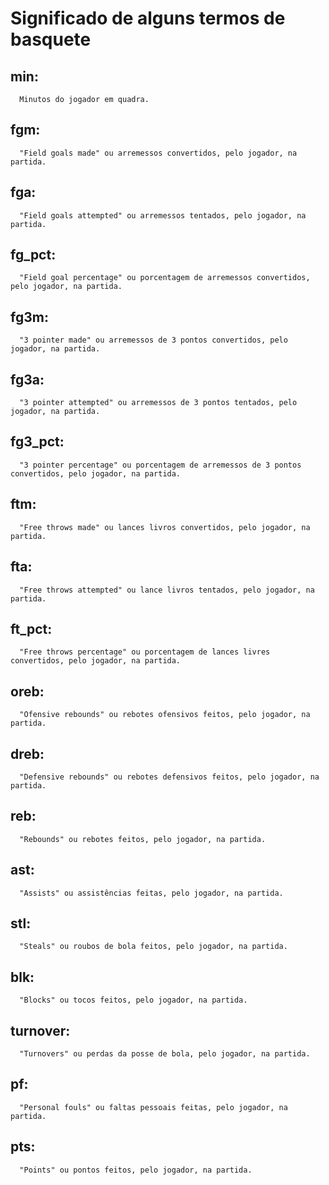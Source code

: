 # Significado de alguns termos de basquete
## min: 
      Minutos do jogador em quadra.
## fgm: 
      "Field goals made" ou arremessos convertidos, pelo jogador, na partida.
## fga: 
      "Field goals attempted" ou arremessos tentados, pelo jogador, na partida.
## fg_pct: 
      "Field goal percentage" ou porcentagem de arremessos convertidos, pelo jogador, na partida.
## fg3m: 
      "3 pointer made" ou arremessos de 3 pontos convertidos, pelo jogador, na partida.
## fg3a: 
      "3 pointer attempted" ou arremessos de 3 pontos tentados, pelo jogador, na partida.
## fg3_pct: 
      "3 pointer percentage" ou porcentagem de arremessos de 3 pontos convertidos, pelo jogador, na partida.
## ftm: 
      "Free throws made" ou lances livros convertidos, pelo jogador, na partida.
## fta: 
      "Free throws attempted" ou lance livros tentados, pelo jogador, na partida.
## ft_pct: 
      "Free throws percentage" ou porcentagem de lances livres convertidos, pelo jogador, na partida.
## oreb: 
      "Ofensive rebounds" ou rebotes ofensivos feitos, pelo jogador, na partida.
## dreb: 
      "Defensive rebounds" ou rebotes defensivos feitos, pelo jogador, na partida.
## reb: 
      "Rebounds" ou rebotes feitos, pelo jogador, na partida.
## ast: 
      "Assists" ou assistências feitas, pelo jogador, na partida.
## stl: 
      "Steals" ou roubos de bola feitos, pelo jogador, na partida.
## blk: 
      "Blocks" ou tocos feitos, pelo jogador, na partida.
## turnover: 
      "Turnovers" ou perdas da posse de bola, pelo jogador, na partida.
## pf: 
      "Personal fouls" ou faltas pessoais feitas, pelo jogador, na partida.
## pts: 
      "Points" ou pontos feitos, pelo jogador, na partida.